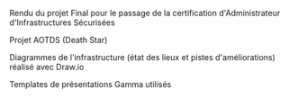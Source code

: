 Rendu du projet Final pour le passage de la certification d'Administrateur d'Infrastructures Sécurisées

Projet AOTDS (Death Star)

Diagrammes de l'infrastructure (état des lieux et pistes d'améliorations) réalisé avec Draw.io

Templates de présentations Gamma utilisés
